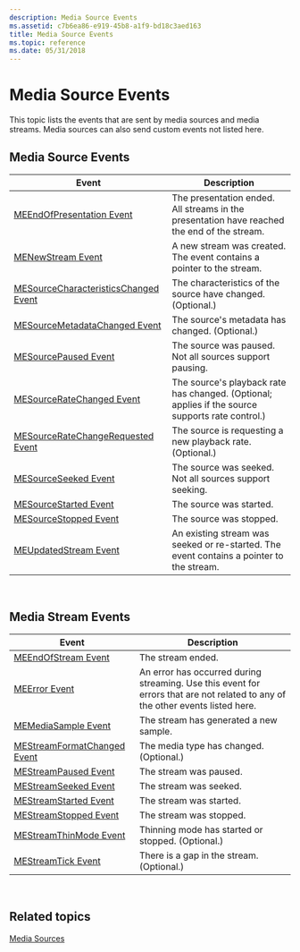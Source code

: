 ```yaml
---
description: Media Source Events
ms.assetid: c7b6ea86-e919-45b8-a1f9-bd18c3aed163
title: Media Source Events
ms.topic: reference
ms.date: 05/31/2018
---
```


# Media Source Events

This topic lists the events that are sent by media sources and media streams. Media sources can also send custom events not listed here.

## Media Source Events



| Event                                                                      | Description                                                                                      |
|----------------------------------------------------------------------------|--------------------------------------------------------------------------------------------------|
| [MEEndOfPresentation Event](meendofpresentation.md)                       | The presentation ended. All streams in the presentation have reached the end of the stream.      |
| [MENewStream Event](menewstream.md)                                       | A new stream was created. The event contains a pointer to the stream.                            |
| [MESourceCharacteristicsChanged Event](mesourcecharacteristicschanged.md) | The characteristics of the source have changed. (Optional.)                                      |
| [MESourceMetadataChanged Event](mesourcemetadatachanged.md)               | The source's metadata has changed. (Optional.)                                                   |
| [MESourcePaused Event](mesourcepaused.md)                                 | The source was paused. Not all sources support pausing.                                          |
| [MESourceRateChanged Event](mesourceratechanged.md)                       | The source's playback rate has changed. (Optional; applies if the source supports rate control.) |
| [MESourceRateChangeRequested Event](mesourceratechangerequested.md)       | The source is requesting a new playback rate. (Optional.)                                        |
| [MESourceSeeked Event](mesourceseeked.md)                                 | The source was seeked. Not all sources support seeking.                                          |
| [MESourceStarted Event](mesourcestarted.md)                               | The source was started.                                                                          |
| [MESourceStopped Event](mesourcestopped.md)                               | The source was stopped.                                                                          |
| [MEUpdatedStream Event](meupdatedstream.md)                               | An existing stream was seeked or re-started. The event contains a pointer to the stream.         |



 

## Media Stream Events



| Event                                                    | Description                                                                                                                    |
|----------------------------------------------------------|--------------------------------------------------------------------------------------------------------------------------------|
| [MEEndOfStream Event](meendofstream.md)                 | The stream ended.                                                                                                              |
| [MEError Event](meerror.md)                             | An error has occurred during streaming. Use this event for errors that are not related to any of the other events listed here. |
| [MEMediaSample Event](memediasample.md)                 | The stream has generated a new sample.                                                                                         |
| [MEStreamFormatChanged Event](mestreamformatchanged.md) | The media type has changed. (Optional.)                                                                                        |
| [MEStreamPaused Event](mestreampaused.md)               | The stream was paused.                                                                                                         |
| [MEStreamSeeked Event](mestreamseeked.md)               | The stream was seeked.                                                                                                         |
| [MEStreamStarted Event](mestreamstarted.md)             | The stream was started.                                                                                                        |
| [MEStreamStopped Event](mestreamstopped.md)             | The stream was stopped.                                                                                                        |
| [MEStreamThinMode Event](mestreamthinmode.md)           | Thinning mode has started or stopped. (Optional.)                                                                              |
| [MEStreamTick Event](mestreamtick.md)                   | There is a gap in the stream. (Optional.)                                                                                      |



 

## Related topics

<dl> <dt>

[Media Sources](media-sources.md)
</dt> </dl>

 

 



